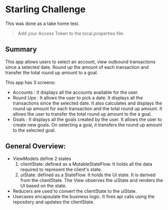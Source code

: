 # Starling Challenge
This was done as a take home test.

> Add your Access Token to the local.properties file.

## Summary
 This app allows users to select an account, view outbound transactions since a selected date.
 Round up the amount of each transaction and transfer the total round up amount to a goal.
 
 This app has 3 screens:
 - Accounts  : It displays all the accounts available for the user.
 - Round Ups : It allows the user to pick a date. It displays all the transactions since the selected date.
               It also calculates and displays the round up amount for each transaction and the total round up amount.
               It allows the user to transfer the total round up amount to the a goal.
 - Goals     : It displays all the goals created by the user.
               It allows the user to create new goals.
               On selecting a goal, it transfers the round up amount to the selected goal.
 
## General Overview:
 - ViewModels define 2 states
   1. clientState: defined as a MutableStateFlow. It holds all the data required to represent the client's state.
   2. uiState: defined as a StateFlow. It holds the UI state. It is derived from the clientState.
               The View observes the uiState and renders the UI based on the state.
 - Reducers are used to convert the clientState to the uiState.
 - Usecases encapsulate the business logic. It fires api calls using the repository and updates the clientState.
